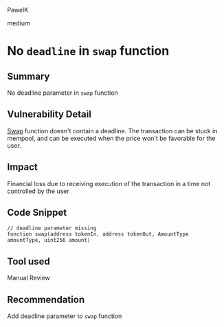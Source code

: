 PawelK

medium

# No `deadline` in `swap` function

## Summary

No deadline parameter in `swap` function

## Vulnerability Detail

[Swap](https://github.com/sherlock-audit/2023-04-unitasprotocol/blob/main/Unitas-Protocol/src/Unitas.sol#L208) function doesn't contain a deadline. The transaction can be stuck in mempool, and can be executed when the price won't be favorable for the user.

## Impact

Financial loss due to receiving execution of the transaction in a time not controlled by the user

## Code Snippet

```solidity
// deadline parameter missing
function swap(address tokenIn, address tokenOut, AmountType amountType, uint256 amount)
```

## Tool used

Manual Review

## Recommendation

Add deadline parameter to `swap` function

